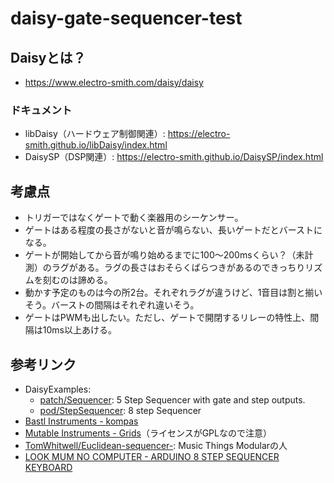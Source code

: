 # daisy-gate-sequencer-test

## Daisyとは？

* <https://www.electro-smith.com/daisy/daisy>

### ドキュメント

* libDaisy（ハードウェア制御関連）: <https://electro-smith.github.io/libDaisy/index.html>
* DaisySP（DSP関連）: <https://electro-smith.github.io/DaisySP/index.html>

## 考慮点

* トリガーではなくゲートで動く楽器用のシーケンサー。
* ゲートはある程度の長さがないと音が鳴らない、長いゲートだとバーストになる。
* ゲートが開始してから音が鳴り始めるまでに100〜200msくらい？（未計測）のラグがある。ラグの長さはおそらくばらつきがあるのできっちりリズムを刻むのは諦める。
* 動かす予定のものは今の所2台。それぞれラグが違うけど、1音目は割と揃いそう。バーストの間隔はそれぞれ違いそう。
* ゲートはPWMも出したい。ただし、ゲートで開閉するリレーの特性上、間隔は10ms以上あける。

## 参考リンク

* DaisyExamples:
    * [patch/Sequencer](https://github.com/electro-smith/DaisyExamples/tree/master/patch/Sequencer): 5 Step Sequencer with gate and step outputs.
    * [pod/StepSequencer](https://github.com/electro-smith/DaisyExamples/tree/master/pod/StepSequencer): 8 step Sequencer
* [Bastl Instruments - kompas](https://github.com/bastl-instruments/kompas)
* [Mutable Instruments - Grids](https://github.com/pichenettes/eurorack/tree/master/grids)（ライセンスがGPLなので注意）
* [TomWhitwell/Euclidean-sequencer-](https://github.com/TomWhitwell/Euclidean-sequencer-): Music Things Modularの人
* [LOOK MUM NO COMPUTER - ARDUINO 8 STEP SEQUENCER KEYBOARD](https://www.lookmumnocomputer.com/projects/#/sequencer-keyboard)
